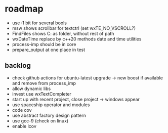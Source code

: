# roadmap
- use :1 bit for several bools
- msw shows scrollbar for textctrl (set wxTE_NO_VSCROLL?)
- FindFiles shows C: as folder, without rest of path
- wxDateTime replace by c++20 methods date and time utilities
- process-imp should be in core
- prepare_output at one place in test
  
## backlog
- check github actions for ubuntu-latest upgrade ->
    new boost if available and remove from process_imp
- allow dynamic libs
- invest use wxTextCompleter
- start up with recent project, close project
  -> windows appear
- use spaceship operator
  and modules
- code cov
- use abstract factory design pattern
- use gcc-9 (check on linux)
- enable lcov
